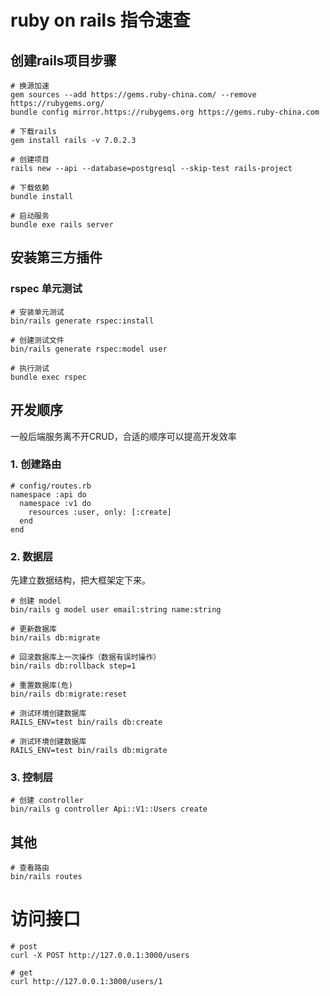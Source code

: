 # ruby on rails 指令速查

## 创建rails项目步骤
```
# 换源加速
gem sources --add https://gems.ruby-china.com/ --remove https://rubygems.org/
bundle config mirror.https://rubygems.org https://gems.ruby-china.com

# 下载rails
gem install rails -v 7.0.2.3

# 创建项目
rails new --api --database=postgresql --skip-test rails-project

# 下载依赖
bundle install

# 启动服务
bundle exe rails server
```

## 安装第三方插件
### rspec 单元测试
```
# 安装单元测试
bin/rails generate rspec:install

# 创建测试文件
bin/rails generate rspec:model user

# 执行测试
bundle exec rspec
```

## 开发顺序
一般后端服务离不开CRUD，合适的顺序可以提高开发效率

### 1. 创建路由
```
# config/routes.rb
namespace :api do
  namespace :v1 do
    resources :user, only: [:create]
  end
end
```
### 2. 数据层
先建立数据结构，把大框架定下来。
```
# 创建 model
bin/rails g model user email:string name:string

# 更新数据库
bin/rails db:migrate

# 回滚数据库上一次操作（数据有误时操作）
bin/rails db:rollback step=1

# 重置数据库(危)
bin/rails db:migrate:reset 

# 测试环境创建数据库
RAILS_ENV=test bin/rails db:create

# 测试环境创建数据库
RAILS_ENV=test bin/rails db:migrate

```
 
### 3. 控制层
```
# 创建 controller
bin/rails g controller Api::V1::Users create
```

## 其他
 
```
# 查看路由
bin/rails routes 
```

# 访问接口
```
# post
curl -X POST http://127.0.0.1:3000/users

# get
curl http://127.0.0.1:3000/users/1
```